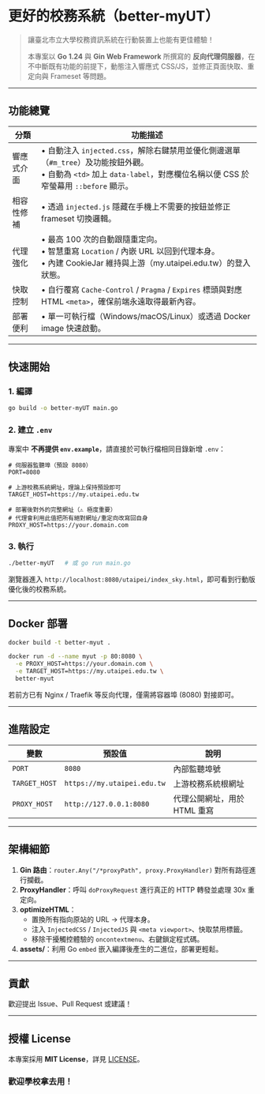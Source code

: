 # 更好的校務系統（better-myUT）

> 讓臺北市立大學校務資訊系統在行動裝置上也能有更佳體驗！
>
> 本專案以 **Go 1.24** 與 **Gin Web Framework** 所撰寫的 **反向代理伺服器**，在不中斷既有功能的前提下，動態注入響應式 CSS/JS，並修正頁面快取、重定向與 Frameset 等問題。

---

## 功能總覽

| 分類 | 功能描述 |
| --- | --- |
| 響應式介面 | • 自動注入 `injected.css`，解除右鍵禁用並優化側邊選單（`#m_tree`）及功能按鈕外觀。<br/>• 自動為 `<td>` 加上 `data-label`，對應欄位名稱以便 CSS 於窄螢幕用 `::before` 顯示。 |
| 相容性修補 | • 透過 `injected.js` 隱藏在手機上不需要的按鈕並修正 frameset 切換邏輯。 |
| 代理強化 | • 最高 100 次的自動跟隨重定向。<br/>• 智慧重寫 `Location` / 內嵌 URL 以回到代理本身。<br/>• 內建 CookieJar 維持與上游（my.utaipei.edu.tw）的登入狀態。 |
| 快取控制 | • 自行覆寫 `Cache-Control` / `Pragma` / `Expires` 標頭與對應 HTML `<meta>`，確保前端永遠取得最新內容。 |
| 部署便利 | • 單一可執行檔（Windows/macOS/Linux）或透過 Docker image 快速啟動。 |

---

## 快速開始

### 1. 編譯

```bash
go build -o better-myUT main.go
```

### 2. 建立 `.env`

專案中 **不再提供 `env.example`**，請直接於可執行檔相同目錄新增 `.env`：

```dotenv
# 伺服器監聽埠（預設 8080）
PORT=8080

# 上游校務系統網址，理論上保持預設即可
TARGET_HOST=https://my.utaipei.edu.tw

# 部署後對外的完整網址（⚠️ 極度重要）
# 代理會利用此值把所有絕對網址/重定向改寫回自身
PROXY_HOST=https://your.domain.com
```

### 3. 執行

```bash
./better-myUT   # 或 go run main.go
```

瀏覽器進入 `http://localhost:8080/utaipei/index_sky.html`，即可看到行動版優化後的校務系統。

---

## Docker 部署

```bash
docker build -t better-myut .

docker run -d --name myut -p 80:8080 \
  -e PROXY_HOST=https://your.domain.com \
  -e TARGET_HOST=https://my.utaipei.edu.tw \
  better-myut
```

若前方已有 Nginx / Traefik 等反向代理，僅需將容器埠 (8080) 對接即可。

---

## 進階設定

| 變數 | 預設值 | 說明 |
| --- | --- | --- |
| `PORT` | `8080` | 內部監聽埠號 |
| `TARGET_HOST` | `https://my.utaipei.edu.tw` | 上游校務系統根網址 |
| `PROXY_HOST` | `http://127.0.0.1:8080` | 代理公開網址，用於 HTML 重寫 |

---

## 架構細節

1. **Gin 路由**：`router.Any("/*proxyPath", proxy.ProxyHandler)` 對所有路徑進行攔截。
2. **ProxyHandler**：呼叫 `doProxyRequest` 進行真正的 HTTP 轉發並處理 30x 重定向。
3. **optimizeHTML**：
   - 置換所有指向原站的 URL → 代理本身。
   - 注入 `InjectedCSS` / `InjectedJS` 與 `<meta viewport>`、快取禁用標籤。
   - 移除干擾觸控體驗的 `oncontextmenu`、右鍵鎖定程式碼。
4. **assets/**：利用 Go `embed` 嵌入編譯後產生的二進位，部署更輕鬆。

---

## 貢獻

歡迎提出 Issue、Pull Request 或建議！

---

## 授權 License

本專案採用 **MIT License**，詳見 [LICENSE](LICENSE)。

### 歡迎學校拿去用！